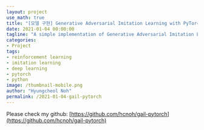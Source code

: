 ```yaml
---
layout: project
use_math: true
title: "[모델 구현] Generative Adversarial Imitation Learning with PyTorch"
date: 2021-01-04 00:00:00
tagline: "A simple implementation of Generative Adversarial Imitation Learning with PyTorch"
categories:
- Project
tags:
- reinforcement learning
- imitation learning
- deep learning
- pytorch
- python
image: /thumbnail-mobile.png
author: "Hyungcheol Noh"
permalink: /2021-01-04-gail-pytorch
---
```


Please check my github: [https://github.com/hcnoh/gail-pytorch](https://github.com/hcnoh/gail-pytorch)